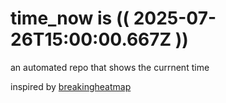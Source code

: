 # time_now is (( 2025-07-26T15:00:00.667Z ))

an automated repo that shows the currnent time

inspired by [breakingheatmap](https://github.com/breakingheatmap/breakingheatmap)